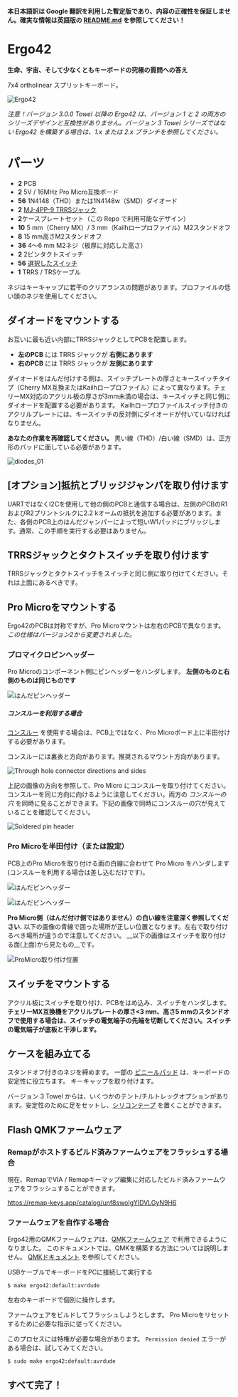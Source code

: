 __本日本語訳は Google 翻訳を利用した暫定版であり、内容の正確性を保証しません。確実な情報は英語版の [README.md](https://github.com/Biacco42/Ergo42/blob/master/README.md) を参照してください！__

# Ergo42

**生命、宇宙、そして少なくともキーボードの究極の質問への答え**

7x4 ortholinear スプリットキーボード。

![Ergo42](https://raw.githubusercontent.com/Biacco42/Ergo42/readme/readme_image/ergo42_image.jpg)

_注意！バージョン 3.0.0 Towel 以降の Ergo42 は、バージョン 1 と 2 の両方のシリーズデザインと互換性がありません。バージョン 3 Towel シリーズではない Ergo42 を構築する場合は、1.x または 2.x ブランチを参照してください。_

# パーツ

 -  **2** PCB
 -  **2** 5V / 16MHz Pro Micro互換ボード
 -  **56** 1N4148（THD）または1N4148w（SMD）ダイオード
 -  **2** [MJ-4PP-9 TRRSジャック](http://akizukidenshi.com/catalog/g/gC-06070/)
 -  **2**ケースプレートセット（この Repo で利用可能なデザイン）
 -  **10** 5 mm（Cherry MX）/ 3 mm（Kailhロープロファイル）M2スタンドオフ
 -  **8** 15 mm高さM2スタンドオフ
 -  **36** 4〜6 mm M2ネジ（板厚に対応した高さ）
 -  **2** 2ピンタクトスイッチ
 -  **56** [選択したスイッチ](https://mechanicalkeyboards.com/shop/index.php?l=product_list&c=107)
 -  **1** TRRS / TRSケーブル

ネジはキーキャップに若干のクリアランスの問題があります。プロファイルの低い頭のネジを使用してください。

## ダイオードをマウントする

お互いに最も近い内部にTRRSジャックとしてPCBを配置します。

 -  **左のPCB** には TRRS ジャックが **右側にあります**
 -  **右のPCB** には TRRS ジャックが **左側にあります**

ダイオードをはんだ付けする側は、スイッチプレートの厚さとキースイッチタイプ（Cherry MX互換またはKailhロープロファイル）によって異なります。チェリーMX対応のアクリル板の厚さが3mm未満の場合は、キースイッチと同じ側にダイオードを配置する必要があります。 Kailhロープロファイルスイッチ付きのアクリルプレートには、キースイッチの反対側にダイオードが付いていなければなりません。

**あなたの作業を再確認してください。** 黒い線（THD）/白い線（SMD）は、正方形のパッドに面している必要があります。

![diodes_01](https://raw.githubusercontent.com/Biacco42/Ergo42/readme/readme_image/ergo42_rev2_diode_from_top.jpg)

## [オプション]抵抗とブリッジジャンパを取り付けます

UARTではなくI2Cを使用して他の側のPCBと通信する場合は、左側のPCBのR1およびR2プリントシルクに2.2 kオームの抵抗を追加する必要があります。また、各側のPCB上のはんだジャンパーによって短いW1パッドにブリッジします。通常、この手順を実行する必要はありません。

## TRRSジャックとタクトスイッチを取り付けます

TRRSジャックとタクトスイッチをスイッチと同じ側に取り付けてください。それは上面にあるべきです。

## Pro Microをマウントする

Ergo42のPCBは対称ですが、Pro Microマウントは左右のPCBで異なります。 _この仕様はバージョン2から変更されました。_

### プロマイクロピンヘッダー

Pro Microのコンポーネント側にピンヘッダーをハンダします。 __左側のものと右側のものは同じものです__

![はんだピンヘッダー](https://raw.githubusercontent.com/Biacco42/Ergo42/readme/readme_image/pro_micro_connector_through.jpg)

##### コンスルーを利用する場合

[コンスルー](http://www.mac8sdk.co.jp/mac8/parts/XXX/xb.html) を使用する場合は、PCB上ではなく、Pro Microボード上に半田付けする必要があります。

コンスルーには裏表と方向があります。推奨されるマウント方向があります。

![Through hole connector directions and sides](https://raw.githubusercontent.com/Biacco42/Ergo42/readme/readme_image/pro_micro_THC_sides.jpg)

上記の画像の方向を参照して、Pro Micro にコンスルーを取り付けてください。コンスルーを同じ方向に向けるように注意してください。両方の _コンスルーの穴_ を同時に見ることができます。下記の画像で同時にコンスルーの穴が見えていることを確認してください。

![Soldered pin header](https://raw.githubusercontent.com/Biacco42/Ergo42/readme/readme_image/pro_micro_connector_through.jpg)

### Pro Microを半田付け（または設定）

PCB上のPro Microを取り付ける面の白線に合わせて Pro Micro をハンダします(コンスルーを利用する場合は差し込むだけです)。

![はんだピンヘッダー](https://raw.githubusercontent.com/Biacco42/Ergo42/readme/readme_image/ergo42_rev3_pro_micro_mount_line1.jpg)

![はんだピンヘッダー](https://raw.githubusercontent.com/Biacco42/Ergo42/readme/readme_image/ergo42_rev3_pro_micro_mount_line2.jpg)

__Pro Micro側（はんだ付け側ではありません）の白い線を注意深く参照してください.__
以下の画像の青線で囲った場所が正しい位置となります。左右で取り付けるべき場所が違うので注意してください。 __以下の画像はスイッチを取り付ける面(上面)から見たもの__です。

![ProMicro取り付け位置](https://user-images.githubusercontent.com/732828/51353965-7d1ef000-1af5-11e9-808b-43a172dfa545.jpg)

## スイッチをマウントする

アクリル板にスイッチを取り付け、PCBをはめ込み、スイッチをハンダします。
**チェリーMX互換機をアクリルプレートの厚さ<3 mm、高さ5 mmのスタンドオフで使用する場合は、スイッチの電気端子の先端を切断してください。スイッチの電気端子が底板と干渉します。**

## ケースを組み立てる

スタンドオフ付きのネジを締めます。
一部の [ビニールパッド](https://www.amazon.co.jp/gp/product/B00V5MQWGS/ref=oh_aui_detailpage_o00_s00?ie=UTF8&psc=1) は、キーボードの安定性に役立ちます。
キーキャップを取り付けます。

バージョン 3 Towel からは、いくつかのテント/チルトレッグオプションがあります。安定性のために足をセットし、[シリコンテープ](https://amzn.to/2PkJYzK) を置くことができます。

## Flash QMKファームウェア

### Remapがホストするビルド済みファームウェアをフラッシュする場合

現在、RemapでVIA / Remapキーマップ編集に対応したビルド済みファームウェアをフラッシュすることができます。

https://remap-keys.app/catalog/unf8swoIgYlDVLGyN9H6

### ファームウェアを自作する場合

Ergo42用のQMKファームウェアは、[QMKファームウェア](https://github.com/qmk/qmk_firmware) で利用できるようになりました。
このドキュメントでは、QMKを構築する方法については説明しません。 [QMKドキュメント](https://docs.qmk.fm/) を参照してください。

USBケーブルでキーボードをPCに接続して実行する

```
$ make ergo42:default:avrdude
```

左右のキーボードで個別に操作します。

ファームウェアをビルドしてフラッシュしようとします。 Pro Microをリセットするために必要な指示に従ってください。

このプロセスには特権が必要な場合があります。 `Permission denied` エラーがある場合は、試してみてください。

```
$ sudo make ergo42:default:avrdude
```

## すべて完了！
